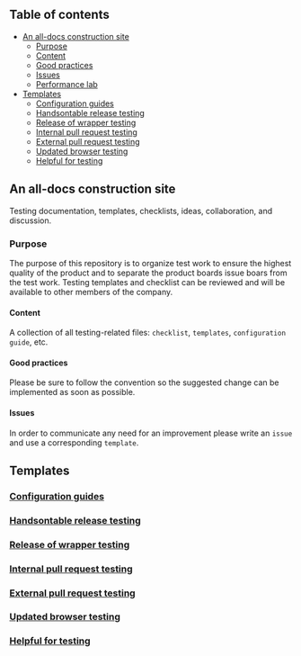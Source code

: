 ## Table of contents
-  [An all-docs construction site ](#an-all-docs-construction-site)
    - [Purpose](#purpose)
    - [Content ](#content)
    - [Good practices ](#good-practices)
    - [Issues ](#issues)
    - [Performance lab ](#performance-lab)
- [Templates](#templates)
    - [Configuration guides ](#configuration-guides) 
    - [Handsontable release testing ](#configuration-guides) 
    - [Release of wrapper testing](#configuration-guides) 
    - [Internal pull request testing](#configuration-guides) 
    - [External pull request testing](#configuration-guides) 
    - [Updated browser testing ](#configuration-guides) 
    - [Helpful for testing](#configuration-guides)
  
## An all-docs construction site

Testing documentation, templates, checklists, ideas, collaboration, and discussion.

### Purpose

The purpose of this repository is to organize test work to ensure the highest quality of the product and to separate the product boards issue boars from the test work. 
Testing templates and checklist can be reviewed and will be available to other members of the company.

#### Content

A collection of all testing-related files: `checklist`, `templates`, `configuration guide`, etc.

#### Good practices

Please be sure to follow the convention so the suggested change can be implemented as soon as possible.

#### Issues

In order to communicate any need for an improvement please write an `issue` and use a corresponding `template`.

## Templates

### [Configuration guides](https://github.com/handsontable/quality/blob/master/templates/configuration-guide.md)

### [Handsontable release testing](https://github.com/handsontable/quality/blob/master/templates/release-handsontable-testing.md)

### [Release of wrapper testing](https://github.com/handsontable/quality/blob/master/templates/wrapper-handsontable-release.md)

### [Internal pull request testing](https://github.com/handsontable/quality/blob/master/templates/internal-pull-request-testing.md)

### [External pull request testing](https://github.com/handsontable/quality/blob/master/templates/external-pull-request-testing.md)

### [Updated browser testing](https://github.com/handsontable/quality/blob/master/templates/updated-browser-testing.md)

### [Helpful for testing](https://github.com/handsontable/quality/blob/master/templates/helpful-for-testing.md)





